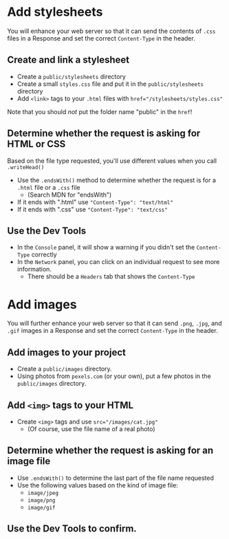# Add stylesheets

You will enhance your web server so that it can send the contents of `.css` files in a Response and set the correct `Content-Type` in the header.

## Create and link a stylesheet

- Create a `public/stylesheets` directory
- Create a small `styles.css` file and put it in the `public/stylesheets` directory
- Add `<link>` tags to your `.html` files with `href="/stylesheets/styles.css"`

Note that you should *not* put the folder name "public" in the `href`!

## Determine whether the request is asking for HTML or CSS

Based on the file type requested, you'll use different values when you call `.writeHead()`

- Use the `.endsWith()` method to determine whether the request is for a `.html` file or a `.css` file
    - (Search MDN for "endsWith")
- If it ends with ".html" use `"Content-Type": "text/html"`
- If it ends with ".css" use `"Content-Type": "text/css"`

## Use the Dev Tools

- In the `Console` panel, it will show a warning if you didn't set the `Content-Type` correctly
- In the `Network` panel, you can click on an individual request to see more information.
    - There should be a `Headers` tab that shows the `Content-Type`


# Add images

You will further enhance your web server so that it can send `.png`, `.jpg`, and `.gif` images in a Response and set the correct `Content-Type` in the header.

## Add images to your project

- Create a `public/images` directory.
- Using photos from `pexels.com` (or your own), put a few photos in the `public/images` directory.

## Add `<img>` tags to your HTML

- Create `<img>` tags and use `src="/images/cat.jpg"`
    - (Of course, use the file name of a real photo)

## Determine whether the request is asking for an image file

- Use `.endsWith()` to determine the last part of the file name requested
- Use the following values based on the kind of image file:
    - `image/jpeg`
    - `image/png`
    - `image/gif`

## Use the Dev Tools to confirm.